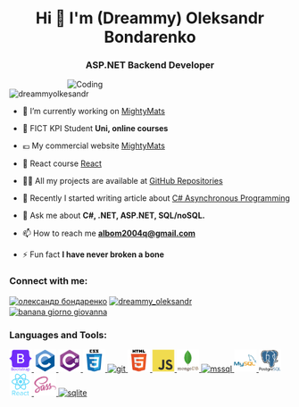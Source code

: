 
[comment]: <[![MasterHead](https://www.spglobal.com/esg/perspectives/transparency-matters-banner-1.gif)](https://github.com/DreammyOleksandr)>
<h1 align="center">Hi 👋 I'm (Dreammy) Oleksandr Bondarenko</h1>
<h3 align="center">ASP.NET Backend Developer</h3>
<img align="right" alt="Coding" width="400" src="https://i.pinimg.com/originals/2e/a9/49/2ea9495199eaebb3c4fdba7f32f86ff2.gif">

<p align="left"> <img src="https://komarev.com/ghpvc/?username=dreammyolkesandr&label=Profile%20views&color=0e75b6&style=flat" alt="dreammyolkesandr" /> </p>

- 🔭 I’m currently working on [MightyMats](https://github.com/DreammyOleksandr/MightyMats)

- 🌱 FICT KPI Student **Uni, online courses**

- 💶 My commercial website [MightyMats](https://mightymats.azurewebsites.net/)

- 💎 React course [React](https://github.com/DreammyOleksandr/React)

- 👨‍💻 All my projects are available at [GitHub Repositories](https://github.com/DreammyOleksandr?tab=repositories)

- 📝 Recently I started writing article about [C# Asynchronous Programming](https://github.com/DreammyOleksandr/DeepDiveIntoCSharpAsynchronousProgramming)

- 💬 Ask me about **C#, .NET, ASP.NET, SQL/noSQL.**

- 📫 How to reach me **albom2004q@gmail.com**

- ⚡ Fun fact **I have never broken a bone**

<h3 align="left">Connect with me:</h3>
<p align="left">
<a href="https://www.linkedin.com/in/%D0%BE%D0%BB%D0%B5%D0%BA%D1%81%D0%B0%D0%BD%D0%B4%D1%80-%D0%B1%D0%BE%D0%BD%D0%B4%D0%B0%D1%80%D0%B5%D0%BD%D0%BA%D0%BE-a3a668282/" target="blank"><img align="center" src="https://raw.githubusercontent.com/rahuldkjain/github-profile-readme-generator/master/src/images/icons/Social/linked-in-alt.svg" alt="олександр бондаренко" height="30" width="40" /></a>
<a href="https://instagram.com/dreammy_oleksandr" target="blank"><img align="center" src="https://raw.githubusercontent.com/rahuldkjain/github-profile-readme-generator/master/src/images/icons/Social/instagram.svg" alt="dreammy_oleksandr" height="30" width="40" /></a>
<a href="https://www.youtube.com/channel/UCfs1OuF4pi9073ZZNssl4Sg" target="blank"><img align="center" src="https://raw.githubusercontent.com/rahuldkjain/github-profile-readme-generator/master/src/images/icons/Social/youtube.svg" alt="banana giorno giovanna" height="30" width="40" /></a>
</p>

<h3 align="left">Languages and Tools:</h3>
<p align="left"> <a href="https://getbootstrap.com" target="_blank" rel="noreferrer"> <img src="https://raw.githubusercontent.com/devicons/devicon/master/icons/bootstrap/bootstrap-plain-wordmark.svg" alt="bootstrap" width="40" height="40"/> </a> <a href="https://www.cprogramming.com/" target="_blank" rel="noreferrer"> <img src="https://raw.githubusercontent.com/devicons/devicon/master/icons/c/c-original.svg" alt="c" width="40" height="40"/> </a> <a href="https://www.w3schools.com/cs/" target="_blank" rel="noreferrer"> <img src="https://raw.githubusercontent.com/devicons/devicon/master/icons/csharp/csharp-original.svg" alt="csharp" width="40" height="40"/> </a> <a href="https://www.w3schools.com/css/" target="_blank" rel="noreferrer"> <img src="https://raw.githubusercontent.com/devicons/devicon/master/icons/css3/css3-original-wordmark.svg" alt="css3" width="40" height="40"/> </a> <a href="https://git-scm.com/" target="_blank" rel="noreferrer"> <img src="https://www.vectorlogo.zone/logos/git-scm/git-scm-icon.svg" alt="git" width="40" height="40"/> </a> <a href="https://www.w3.org/html/" target="_blank" rel="noreferrer"> <img src="https://raw.githubusercontent.com/devicons/devicon/master/icons/html5/html5-original-wordmark.svg" alt="html5" width="40" height="40"/> </a> <a href="https://developer.mozilla.org/en-US/docs/Web/JavaScript" target="_blank" rel="noreferrer"> <img src="https://raw.githubusercontent.com/devicons/devicon/master/icons/javascript/javascript-original.svg" alt="javascript" width="40" height="40"/> </a> <a href="https://www.mongodb.com/" target="_blank" rel="noreferrer"> <img src="https://raw.githubusercontent.com/devicons/devicon/master/icons/mongodb/mongodb-original-wordmark.svg" alt="mongodb" width="40" height="40"/> </a> <a href="https://www.microsoft.com/en-us/sql-server" target="_blank" rel="noreferrer"> <img src="https://www.svgrepo.com/show/303229/microsoft-sql-server-logo.svg" alt="mssql" width="40" height="40"/> </a> <a href="https://www.mysql.com/" target="_blank" rel="noreferrer"> <img src="https://raw.githubusercontent.com/devicons/devicon/master/icons/mysql/mysql-original-wordmark.svg" alt="mysql" width="40" height="40"/> </a> <a href="https://www.postgresql.org" target="_blank" rel="noreferrer"> <img src="https://raw.githubusercontent.com/devicons/devicon/master/icons/postgresql/postgresql-original-wordmark.svg" alt="postgresql" width="40" height="40"/> </a> <a href="https://reactjs.org/" target="_blank" rel="noreferrer"> <img src="https://raw.githubusercontent.com/devicons/devicon/master/icons/react/react-original-wordmark.svg" alt="react" width="40" height="40"/> </a> <a href="https://sass-lang.com" target="_blank" rel="noreferrer"> <img src="https://raw.githubusercontent.com/devicons/devicon/master/icons/sass/sass-original.svg" alt="sass" width="40" height="40"/> </a> <a href="https://www.sqlite.org/" target="_blank" rel="noreferrer"> <img src="https://www.vectorlogo.zone/logos/sqlite/sqlite-icon.svg" alt="sqlite" width="40" height="40"/> </a> </p>
